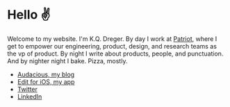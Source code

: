 # Hello ✌️

Welcome to my website. I'm K.Q. Dreger. By day I work at [Patriot](https://patriotsoftware.com/), where I get to empower our engineering, product, design, and research teams as the vp of product. By night I write about products, people, and punctuation. And by nighter night I bake. Pizza, mostly. 

- [Audacious, my blog](https://audacious.blog/)
- [Edit for iOS, my app](/edit)
- [Twitter](https://twitter.com/dreger)
- [LinkedIn](https://www.linkedin.com/in/dreger)
